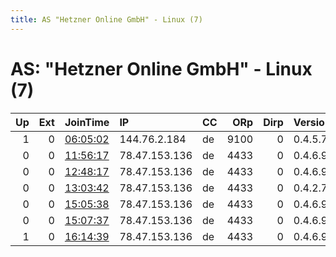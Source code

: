 ```yaml
---
title: AS "Hetzner Online GmbH" - Linux (7)
---
```


# AS: "Hetzner Online GmbH" - Linux (7)

|   Up |   Ext | JoinTime                                                                                              | IP            | CC   |   ORp |   Dirp | Version   | Contact               | Nickname     |   eFamMembers |
|-----:|------:|:------------------------------------------------------------------------------------------------------|:--------------|:-----|------:|-------:|:----------|:----------------------|:-------------|--------------:|
|    1 |     0 | [06:05:02](https://nusenu.github.io/OrNetStats/w/relay/E37DB2E7178E55DF1062DE4A1A4749108F449966.html) | 144.76.2.184  | de   |  9100 |      0 | 0.4.5.7   | Gaara Patrick M narut | gaara        |             1 |
|    0 |     0 | [11:56:17](https://nusenu.github.io/OrNetStats/w/relay/A04830CAE6310AB55D89C6768A1D097E73C2161F.html) | 78.47.153.136 | de   |  4433 |      0 | 0.4.6.9   | eudoxos77@yahoo.com   | freedomRelay |             1 |
|    0 |     0 | [12:48:17](https://nusenu.github.io/OrNetStats/w/relay/48888E72ED784E58A1558CCF8A279C7F3DDA45E6.html) | 78.47.153.136 | de   |  4433 |      0 | 0.4.6.9   | eudoxos77@yahoo.com   | freedomRelay |             1 |
|    0 |     0 | [13:03:42](https://nusenu.github.io/OrNetStats/w/relay/AACBF83E1AC868D1A153A569F7C83ACA3DEB3453.html) | 78.47.153.136 | de   |  4433 |      0 | 0.4.2.7   | eudoxos77@yahoo.com   | freedomRelay |             1 |
|    0 |     0 | [15:05:38](https://nusenu.github.io/OrNetStats/w/relay/AFE95D752A1A6B64518995D91F6D5FA560EF9CB3.html) | 78.47.153.136 | de   |  4433 |      0 | 0.4.6.9   | eudoxos77@yahoo.com   | freedomRelay |             1 |
|    0 |     0 | [15:07:37](https://nusenu.github.io/OrNetStats/w/relay/11543C3CC988AFC48F8F6830F111029910A7ED07.html) | 78.47.153.136 | de   |  4433 |      0 | 0.4.6.9   | eudoxos77@yahoo.com   | freedomRelay |             1 |
|    1 |     0 | [16:14:39](https://nusenu.github.io/OrNetStats/w/relay/C800BD01D1FC753376C0647BBD0DAA8D5B27CBEA.html) | 78.47.153.136 | de   |  4433 |      0 | 0.4.6.9   | eudoxos77@yahoo.com   | freedomRelay |             1 |
